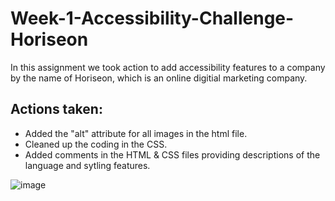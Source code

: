 # Week-1-Accessibility-Challenge-Horiseon

In this assignment we took action to add accessibility features to a company by the name of Horiseon, which is an online digitial marketing company. 

## Actions taken: 
* Added the "alt" attribute for all images in the html file. 
* Cleaned up the coding in the CSS. 
* Added comments in the HTML & CSS files providing descriptions of the language and sytling features. 

![image](https://user-images.githubusercontent.com/107436206/179426362-6bfe224e-1267-4dcc-b668-e9386afeeed9.png)
